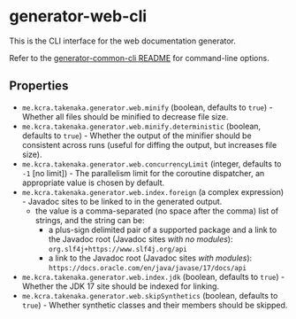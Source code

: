 # generator-web-cli

This is the CLI interface for the web documentation generator.

Refer to the [generator-common-cli README](../common-cli/README.md) for command-line options.

## Properties

* `me.kcra.takenaka.generator.web.minify` (boolean, defaults to `true`) - Whether all files should be minified to decrease file size.
* `me.kcra.takenaka.generator.web.minify.deterministic` (boolean, defaults to `true`) - Whether the output of the minifier should be consistent across runs (useful for diffing the output, but increases file size).
* `me.kcra.takenaka.generator.web.concurrencyLimit` (integer, defaults to `-1` [no limit]) - The parallelism limit for the coroutine dispatcher, an appropriate value is chosen by default.
* `me.kcra.takenaka.generator.web.index.foreign` (a complex expression) - Javadoc sites to be linked to in the generated output.
  * the value is a comma-separated (no space after the comma) list of strings, and the string can be:
    * a plus-sign delimited pair of a supported package and a link to the Javadoc root (Javadoc sites _with no modules_): `org.slf4j+https://www.slf4j.org/api`
    * a link to the Javadoc root (Javadoc sites _with modules_): `https://docs.oracle.com/en/java/javase/17/docs/api`
* `me.kcra.takenaka.generator.web.index.jdk` (boolean, defaults to `true`) - Whether the JDK 17 site should be indexed for linking.
* `me.kcra.takenaka.generator.web.skipSynthetics` (boolean, defaults to `true`) - Whether synthetic classes and their members should be skipped.
